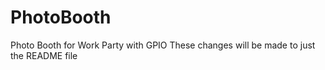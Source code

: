 # PhotoBooth
Photo Booth for Work Party with GPIO
These changes will be made to just the README file
